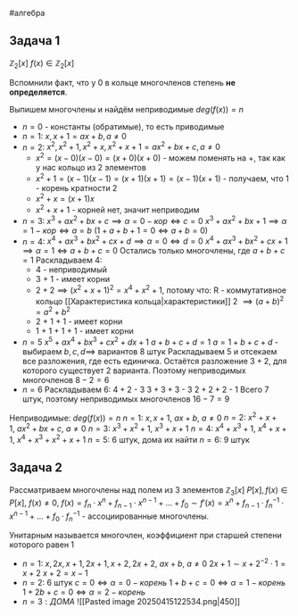 #алгебра 
## Задача 1
$\mathbb{Z}_2[x]$
$f(x) \in \mathbb{Z}_2[x]$

Вспомнили факт, что у 0 в кольце многочленов степень **не определяется**.

Выпишем многочлены и найдём неприводимые
$deg(f(x)) = n$
- $n = 0$ - константы (обратимые), то есть приводимые
- $n = 1:$
	$x, x + 1 = ax + b, a \neq 0$
- $n = 2:$
	$x^2, x^2 + 1, x^2 + x, x^2 + x + 1 = ax^2 + bx + c, a \neq 0$
	- $x^2 = (x - 0) (x - 0) = (x + 0) (x + 0)$ - можем поменять на +, так как у нас кольцо из 2 элементов
	- $x^2 + 1 = (x - 1) (x - 1) = (x + 1) (x + 1) = (x - 1) (x + 1)$ - получаем, что 1 - корень кратности 2
	- $x^2 + x = (x + 1) x$
	- $x^2 + x + 1$ - корней нет, значит неприводим
- $n = 3:$
	$x^3 + ax^2 + bx + c \implies \alpha = 0 - кор \iff c = 0$
	$x^3 + ax^2 + bx + 1 \implies \alpha = 1 - кор \iff a = b \ (1 + a + b + 1 = 0 \iff a + b = 0)$
- $n = 4:$
	$x^4 + ax^3 + bx^2 + cx + d \implies \alpha = 0 \iff d = 0$
	$x^4 + ax^3 + bx^2 + cx + 1 \implies \alpha = 1 \iff a + b + c = 0$
	Остались только многочлены, где $a + b + c = 1$
	Раскладываем 4:
	- 4 - неприводимый
	- 3 + 1 - имеет корни
	- $2 + 2 \implies (x^2 + x + 1)^2 = x^4 + x^2 + 1$, потому что:
R - коммутативное кольцо [[Характеристика кольца|характеристики]] 2 $\implies (a + b)^2 = a^2 + b^2$
	- 2 + 1 + 1 - имеет корни
	- 1 + 1 + 1 + 1 - имеет корни
- $n = 5$
	$x^5 + ax^4 + bx^3 + cx^2 + dx + 1$
	$a + b + c + d = 1$
	$a = 1 + b + c + d$ - выбираем $b, c, d \implies$ вариантов 8 штук
	Раскладываем 5 и отсекаем все разложения, где есть единичка. Остаётся разложение $3 + 2$, для которого существует 2 варианта. Поэтому неприводимых многочленов $8 - 2 = 6$
- $n = 6$
	Раскладываем 6:
	$4 + 2$ - 3
	$3 + 3 + 3$ - 3
	$2 + 2 + 2$ - 1
	Всего 7 штук, поэтому неприводимых многочленов $16 - 7 = 9$

Неприводимые:
$deg(f(x)) = n$
$n = 1: \ x, x + 1, \ ax + b, \ a \neq 0$
$n = 2: \ x^2 + x + 1, \ ax^2 + bx + c, \ a \neq 0$
$n = 3: \ x^3 + x^2 + 1, \ x^3 + x + 1$
$n = 4: \ x^4 + x^3 + 1, \ x^4 + x + 1, \ x^4 + x^3 + x^2 + x + 1$
$n = 5: \ 6$ штук, дома их найти
$n = 6: \ 9$ штук

## Задача 2
Рассматриваем многочлены над полем из 3 элементов
$\mathbb{Z}_3[x]$
$P[x], f(x) \in P[x], \ f(x) \neq 0, \ f(x) = f_n \cdot x^n + f_{n - 1} \cdot x^{n - 1} + \dots + f_0 \sim f'(x) = x^n + f_{n - 1} \cdot f_{n}^{-1} \cdot x^{n - 1} + \dots + f_0 \cdot f_n^{-1}$ - ассоциированные многочлены.

Унитарным называется многочлен, коэффициент при старшей степени которого равен 1

- $n = 1: \ x, 2x, x + 1, 2x + 1, x + 2, 2x + 2, \ ax + b, \ a \neq 0$
	$2x + 1 \sim x + 2^{-2} \cdot 1 = x + 2$
	$x + 2 = x - 1$
- $n = 2:$ 6 штук
	$c = 0 \iff \alpha = 0 - корень$
	$1 + b + c = 0 \iff \alpha = 1 - корень$
	$1 + 2b + c = 0 \iff \alpha = 2 - корень$
- $n = 3: ДОМА$
	![[Pasted image 20250415122534.png|450]]